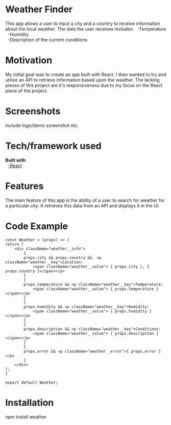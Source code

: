 # Weather Finder
This app allows a user to input a city and a country to receive information about the local weather.
The data the user receives includes:
&nbsp;&nbsp;-Temperature  
&nbsp;&nbsp;-Humidity  
&nbsp;&nbsp;-Description of the current conditions

# Motivation
My initial goal was to create an app built with React. I then wanted to try and utilize an
API to retrieve information based upon the weather. The lacking pieces of this project are it's responsiveness
due to my focus on the React piece of the project.

# Screenshots
Include logo/demo screenshot etc.

# Tech/framework used
**Built with**  
&nbsp;&nbsp;[-React](https://github.com/facebook/react)

# Features
The main feature of this app is the ability of a user to search for weather for a particular city.
It retrieves this data from an API and displays it in the UI.

# Code Example

    const Weather = (props) => {
    return (
        <div className="weather__info">
            { 
            props.city && props.country &&  <p className="weather__key">Location:
                <span className="weather__value"> { props.city }, { props.country }</span></p>
            }       
            { 
            props.temperature && <p className="weather__key">Temperature:
                <span className="weather__value"> { props.temperature }</span></p>
            }         
            { 
            props.humidity && <p className="weather__key">Humidity:
                <span className="weather__value"> { props.humidity }</span></p> 
            }
            { 
            props.description && <p className="weather__key">Conditions:
                <span className="weather__value"> { props.description }</span></p> 
            }
            { 
            props.error && <p className="weather__error">{ props.error }</p>
            }
        </div>  
    );
    }

    export default Weather;

# Installation
npm install weather
